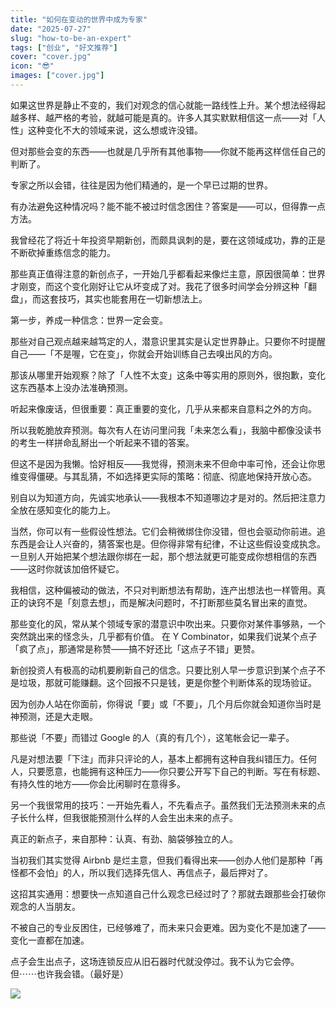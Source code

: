 ```yaml
---
title: "如何在变动的世界中成为专家"
date: "2025-07-27"
slug: "how-to-be-an-expert"
tags: ["创业", "好文推荐"]
cover: "cover.jpg"
icon: "😎"
images: ["cover.jpg"]
---
```

如果这世界是静止不变的，我们对观念的信心就能一路线性上升。某个想法经得起越多样、越严格的考验，就越可能是真的。许多人其实默默相信这一点——对「人性」这种变化不大的领域来说，这么想或许没错。



但对那些会变的东西——也就是几乎所有其他事物——你就不能再这样信任自己的判断了。



专家之所以会错，往往是因为他们精通的，是一个早已过期的世界。



有办法避免这种情况吗？能不能不被过时信念困住？答案是——可以，但得靠一点方法。



我曾经花了将近十年投资早期新创，而颇具讽刺的是，要在这领域成功，靠的正是不断砍掉重练信念的能力。



那些真正值得注意的新创点子，一开始几乎都看起来像烂主意，原因很简单：世界才刚变，而这个变化刚好让它从坏变成了对。我花了很多时间学会分辨这种「翻盘」，而这套技巧，其实也能套用在一切新想法上。



第一步，养成一种信念：世界一定会变。



那些对自己观点越来越笃定的人，潜意识里其实是认定世界静止。只要你不时提醒自己——「不是喔，它在变」，你就会开始训练自己去嗅出风的方向。



那该从哪里开始观察？除了「人性不太变」这条中等实用的原则外，很抱歉，变化这东西基本上没办法准确预测。



听起来像废话，但很重要：真正重要的变化，几乎从来都来自意料之外的方向。



所以我乾脆放弃预测。每次有人在访问里问我「未来怎么看」，我脑中都像没读书的考生一样拼命乱掰出一个听起来不错的答案。



但这不是因为我懒。恰好相反——我觉得，预测未来不但命中率可怜，还会让你思维变得僵硬。与其乱猜，不如选择更实际的策略：彻底、彻底地保持开放心态。



别自以为知道方向，先诚实地承认——我根本不知道哪边才是对的。然后把注意力全放在感知变化的能力上。



当然，你可以有一些假设性想法。它们会稍微绑住你没错，但也会驱动你前进。追东西是会让人兴奋的，猜答案也是。但你得非常有纪律，不让这些假设变成执念。
一旦别人开始把某个想法跟你绑在一起，那个想法就更可能变成你想相信的东西——这时你就该加倍怀疑它。



我相信，这种偏被动的做法，不只对判断想法有帮助，连产出想法也一样管用。真正的诀窍不是「刻意去想」，而是解决问题时，不打断那些莫名冒出来的直觉。



那些变化的风，常从某个领域专家的潜意识中吹出来。只要你对某件事够熟，一个突然跳出来的怪念头，几乎都有价值。
在 Y Combinator，如果我们说某个点子「疯了点」，那通常是称赞——搞不好还比「这点子不错」更赞。



新创投资人有极高的动机要刷新自己的信念。只要比别人早一步意识到某个点子不是垃圾，那就可能赚翻。这个回报不只是钱，更是你整个判断体系的现场验证。



因为创办人站在你面前，你得说「要」或「不要」，几个月后你就会知道你当时是神预测，还是大走眼。



那些说「不要」而错过 Google 的人（真的有几个），这笔帐会记一辈子。



凡是对想法要「下注」而非只评论的人，基本上都拥有这种自我纠错压力。任何人，只要愿意，也能拥有这种压力——你只要公开写下自己的判断。写在有标题、有持久性的地方——你会比闲聊时在意得多。



另一个我很常用的技巧：一开始先看人，不先看点子。虽然我们无法预测未来的点子长什么样，但我很能预测什么样的人会生出未来的点子。



真正的新点子，来自那种：认真、有劲、脑袋够独立的人。



当初我们其实觉得 Airbnb 是烂主意，但我们看得出来——创办人他们是那种「再怪都不会怕」的人，所以我们选择先信人、再信点子，最后押对了。



这招其实通用：想要快一点知道自己什么观念已经过时了？那就去跟那些会打破你观念的人当朋友。



不被自己的专业反困住，已经够难了，而未来只会更难。因为变化不是加速了——变化一直都在加速。



点子会生出点子，这场连锁反应从旧石器时代就没停过。我不认为它会停。
但⋯⋯也许我会错。（最好是）




![](https://prod-files-secure.s3.us-west-2.amazonaws.com/112d0858-5090-4d34-a606-b75eb8d65fd2/46476355-9cf3-4e99-9b7a-3531bc426380/1000202064.png?X-Amz-Algorithm=AWS4-HMAC-SHA256&X-Amz-Content-Sha256=UNSIGNED-PAYLOAD&X-Amz-Credential=ASIAZI2LB466YAVYVVQ2%2F20251004%2Fus-west-2%2Fs3%2Faws4_request&X-Amz-Date=20251004T163414Z&X-Amz-Expires=3600&X-Amz-Security-Token=IQoJb3JpZ2luX2VjEMj%2F%2F%2F%2F%2F%2F%2F%2F%2F%2FwEaCXVzLXdlc3QtMiJIMEYCIQDd9jzFeVWfpSmrfzcdkvJ2TcQ1zJzGoMNdN6c1eb8SfQIhALj78iZxYJhaX7fwym3gYn5MLrXo9Yr8mMHzsfeskY1sKv8DCGEQABoMNjM3NDIzMTgzODA1IgwLkMbDRMwEC0nKRuUq3AP56nRIm0GYy0M5xaP5KRREhNJqdls6Qfa6BZCH9mUP%2FQBSCIOh5tKFWS94C2ygnMN2jVA7SeE%2F1fy7Hro5kN43haMY%2BfzTpZhz0KfpoG0eKSFKG6mlpphfdyX6lqzONJdoVmLZbqPaXdggQJ5jNDf0ebdQNBO9ahtnMX49y%2F%2B3A08HeyAYs3FAgtGAj%2BKnppRgrd76nA22chMBi1sC2Obj4L55WW%2FtOD7%2B6tMosthqUtb1VEHn3hRFy%2FLu58zYWzUWHYYYDv5RHr73A%2B%2FtC8OsLeP24iqfQJ7mqJwCZtuOVZZCwrgiwBqgpaGyHb8%2Fwxhw%2BCHKB1vbmIiGmuljPhb3Ze4JFN3FPve1ggmXUOWenyTGshWAnvkicGwdDs4jXb4QhRdUBe9EH7cpcXyDB1xeRARjUkcDbyJngO%2ByDDbPq7Hl3Zc2EZqktzZH4RBF5euKzS779BjpuA37Qk37smSBcmCQS7Iv8tMb4CTW7TU9JS2mn%2BToqq5GC29s%2F3XWb6I2T74BUQP%2FeTf%2FfP9jYITOuisFg%2F1pmJ8OMaluljkXa8pVNhsG%2FUQj0BZeYtnnNgQWYFS9cIJeZe3wb5zZ5RUAsIsP4mjbTcJugyylGogPHLnxrv4UWhpzIrMpHTDVj4XHBjqkAby%2BsMNQ9%2FcB3eDTptuCwUGKQS8D2TDpZXm56JKfFMLzy3ut2%2FlQ4KxGe56mOzPcwjCnbqt7Wt%2BjTFWWuEAJvTqlZ%2FghRQsMH%2FIblbVZ2crKAFW9ZTQ186FA%2BMz19lZQ%2FyErvJ1WMXUuJ%2BDB5wPB7tlb9eEbDhgT8mObIsv%2FtGAlEtFnb7LP5SWRRzTUp29SM6XdRcNb7MGBwXQBKQcZeMbnDy5G&X-Amz-Signature=46f548dffc4398f1eb81efa3eb8aaefdd6c8dd82c7e2d266c0b2d94dc2799e99&X-Amz-SignedHeaders=host&x-amz-checksum-mode=ENABLED&x-id=GetObject)

